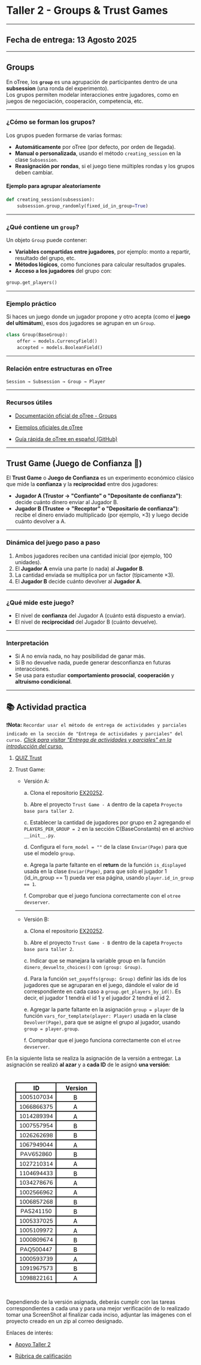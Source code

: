 # Taller 2 - Groups & Trust Games
---
## Fecha de entrega: 13 Agosto 2025
---
## Groups

En oTree, los **`group`** es una agrupación de participantes dentro de una **subsession** (una ronda del experimento).  
Los grupos permiten modelar interacciones entre jugadores, como en juegos de negociación, cooperación, competencia, etc.

---

### ¿Cómo se forman los grupos?

Los grupos pueden formarse de varias formas:

- **Automáticamente** por oTree (por defecto, por orden de llegada).
- **Manual o personalizada**, usando el método `creating_session` en la clase `Subsession`.
- **Reasignación por rondas**, si el juego tiene múltiples rondas y los grupos deben cambiar.

#### Ejemplo para agrupar aleatoriamente

```python
def creating_session(subsession):
    subsession.group_randomly(fixed_id_in_group=True)
```
---
### ¿Qué contiene un `group`?

Un objeto `Group` puede contener:

- **Variables compartidas entre jugadores**, por ejemplo: monto a repartir, resultado del grupo, etc.
- **Métodos lógicos**, como funciones para calcular resultados grupales.
- **Acceso a los jugadores** del grupo con:

```python
group.get_players()
```

---
### Ejemplo práctico

Si haces un juego donde un jugador propone y otro acepta (como el **juego del ultimátum**), esos dos jugadores se agrupan en un `Group`.

```python
class Group(BaseGroup):
    offer = models.CurrencyField()
    accepted = models.BooleanField()
```
---

### Relación entre estructuras en oTree

```text
Session → Subsession → Group → Player
```

---

### Recursos útiles

- [Documentación oficial de oTree - Groups](https://otree.readthedocs.io/en/latest/multiplayer/groups.html)

- [Ejemplos oficiales de oTree](https://www.otreehub.com/)

- [Guía rápida de oTree en español (GitHub)](https://github.com/otree-org/otree)

---

## Trust Game (Juego de Confianza 🤝)

El **Trust Game** o **Juego de Confianza** es un experimento económico clásico que mide la **confianza** y la **reciprocidad** entre dos jugadores:

- **Jugador A (Trustor → "Confiante" o "Depositante de confianza")**: decide cuánto dinero enviar al Jugador B.
- **Jugador B (Trustee → "Receptor" o "Depositario de confianza")**: recibe el dinero enviado multiplicado (por ejemplo, ×3) y luego decide cuánto devolver a A.

---

### Dinámica del juego paso a paso

1. Ambos jugadores reciben una cantidad inicial (por ejemplo, 100 unidades).
2. El **Jugador A** envía una parte (o nada) al **Jugador B**.
3. La cantidad enviada se multiplica por un factor (típicamente ×3).
4. El **Jugador B** decide cuánto devolver al **Jugador A**.

---

### ¿Qué mide este juego?

- El nivel de **confianza** del Jugador A (cuánto está dispuesto a enviar).
- El nivel de **reciprocidad** del Jugador B (cuánto devuelve).

---

### Interpretación

- Si A no envía nada, no hay posibilidad de ganar más.
- Si B no devuelve nada, puede generar desconfianza en futuras interacciones.
- Se usa para estudiar **comportamiento prosocial**, **cooperación** y **altruismo condicional**.


---

## 📚 Actividad practica 


❗**Nota:** `Recordar usar el método de entrega de actividades y parciales indicado en la sección de "Entrega de actividades y parciales" del curso.` *[Click para visitar "Entrega de actividades y parciales" en la introducción del curso.](../../README.md)*

1. [QUIZ Trust](https://forms.gle/BtXzYgJJ8EvFUW3x8)

2. Trust Game:

    - Versión A:

        a. Clona el repositorio [EX20252](https://github.com/sEF-uRosario/EX20252).

        b. Abre el proyecto `Trust Game - A` dentro de la capeta `Proyecto base para taller 2`.

        c. Establecer la cantidad de jugadores por grupo en 2 agregando el `PLAYERS_PER_GROUP = 2` en la sección C(BaseConstants) en el archivo `__init__.py`.

        d. Configura el `form_model = ""` de la clase `Enviar(Page)`  para que use el modelo `group`.

        e. Agrega la parte faltante en el **return** de la función `is_displayed` usada en la clase `Enviar(Page)`, para que solo el jugador 1 (id_in_group == 1) pueda ver esa página, usando `player.id_in_group == 1`.

        f. Comprobar que el juego funciona correctamente con el `otree devserver`.

    ---

    - Versión B:

        a. Clona el repositorio [EX20252](https://github.com/sEF-uRosario/EX20252).

        b. Abre el proyecto `Trust Game - B` dentro de la capeta `Proyecto base para taller 2`.

        c. Indicar que se manejara la variable group en la función `dinero_devuelto_choices()` con `(group: Group)`.

        d. Para la función `set_payoffs(group: Group)` definir las ids de los jugadores que se agruparan en el juego, dándole el valor de id correspondiente en cada caso a `group.get_players_by_id()`. Es decir, el jugador 1 tendrá el id 1 y el jugador 2 tendrá el id 2.

        e. Agregar la parte faltante en la asignación `group = player` de la función `vars_for_template(player: Player)` usada en la clase `Devolver(Page)`, para que se asigne el grupo al jugador, usando `group = player.group`.

        f. Comprobar que el juego funciona correctamente con el `otree devserver`.

En la siguiente lista se realiza la asignación de la versión a entregar. La asignación se realizó **al azar** y a **cada ID** de le asignó **una versión**: 

<img src="../../imgs/2/Lista Taller 2.png" style="margin: 20px;">

Dependiendo de la versión asignada, deberás cumplir con las tareas correspondientes a cada una y para una mejor verificación de lo realizado tomar una ScreenShot al finalizar cada inciso, adjuntar las imágenes con el proyecto creado en un zip al correo designado.

Enlaces de interés:

- [Apoyo Taller 2](https://youtu.be/NPiw22ut3I0)

- [Rúbrica de calificación](Rubrica_Taller_Trust.pdf)

